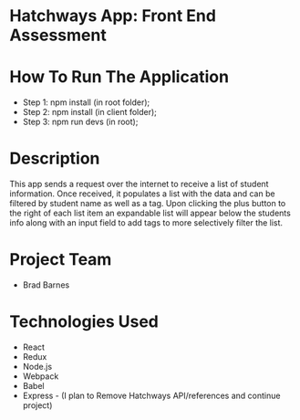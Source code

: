 # Hatchways App:  Front End Assessment

# How To Run The Application
* Step 1:  npm install (in root folder);
* Step 2:  npm install (in client folder);
* Step 3:  npm run devs (in root);

# Description
This app sends a request over the internet to receive a list of student
information.  Once received, it populates a list with the data and can be filtered
by student name as well as a tag.  Upon clicking the plus button to the right of
each list item an expandable list will appear below the students info along
with an input field to add tags to more selectively filter the list.


# Project Team
* Brad Barnes

# Technologies Used
* React
* Redux
* Node.js
* Webpack
* Babel
* Express - (I plan to Remove Hatchways API/references and continue project)
